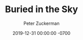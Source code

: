 ---
layout: book
title: "Buried in the Sky"
date: "2019-12-31 00:00:00 -0700"
author: Peter Zuckerman
isbn: 978-0393345414
cover: 9780393345414.jpg
---